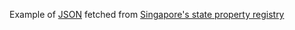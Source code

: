 Example of [JSON](http://s.natalian.org.s3.amazonaws.com/2015-08-18/SPIO-example.json) fetched from [Singapore's state property registry](http://www.spio.sla.gov.sg/)
